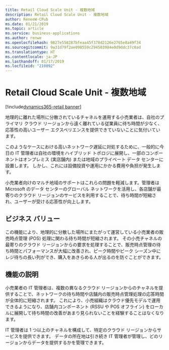 ```yaml
---
title: Retail Cloud Scale Unit - 複数地域
description: Retail Cloud Scale Unit - 複数地域
author: ReneeW-CPub
ms.date: 01/21/2019
ms.topic: article
ms.service: business-applications
ms.author: renwe
ms.openlocfilehash: 9827e558287bfeaa45f378d2126e2765e8a49f34
ms.sourcegitcommit: 9a31d79f2ae098559c294503984e0d9ddc37c0ad
ms.translationtype: HT
ms.contentlocale: ja-JP
ms.lasthandoff: 01/17/2019
ms.locfileid: "210892"
---
```

#  <a name="retail-cloud-scale-unit--multi-region"></a>Retail Cloud Scale Unit - 複数地域
[!include[dynamics365-retail banner](../includes/dynamics365-retail.md)]


地理的に離れた場所に分散されているチャネルを運用する小売業者は、自社のプライマリ クラウド リージョンから遠く離れている従業員に待ち時間が少なく、応答性の高いユーザー エクスペリエンスを提供できていないことに気付いています。

このようなケースにおける高いネットワーク遅延に対処するために、一般的に今日の IT 管理者は自社の環境をハイブリッド トポロジに展開し、一部のコンポーネントはオンプレミス (実店舗内) または地域のプライベート データ センターに設置します。 しかし、これには設備投資や運用にかかる費用や負担が発生します。

小売業者向けのマルチ地域のサポートはこれらの問題を軽減します。管理者は Microsoft のデータ センターのグローバル ネットワークを活用し、各店舗が最寄りのクラウド リージョンのサービスを利用することで、待ち時間が短縮され、ユーザーが受ける応答性が向上します。

## <a name="business-value"></a>ビジネス バリュー

この機能により、地理的に分散した場所にまたがって運営している小売業者の販売時点管理 (POS) 処理に関わる待ち時間が短縮されます。 その小売チャネルの最寄りのクラウド リージョンからの要求を処理することで、販売時点管理の待ち時間とパフォーマンスが大幅に改善され、ピーク時間やピーク シーズン中にレジ待ちの長い列ができ、購入をあきらめる人が出るのを防ぐことができます。

## <a name="feature-description"></a>機能の説明

小売業者の IT 管理者は、複数の異なるクラウド リージョンからのチャネルを提供することで、ネットワークの待ち時間や店舗内の販売時点管理処理の応答時間が全体的に短縮されます。 これにより、小売組織はクラウド優先モデルで運用できるようになり、店舗内コンポーネント (RSSU や POS オフライン) をローカルに展開して待ち時間の改善があまり見られないことを経験することはなくなります。

IT 管理者は 1 つ以上のチャネルを構成して、特定のクラウド リージョンからサービスを提供できます。 データの所在地は引き続き IT 管理者が管理し、どのリージョンからデータを提供するかを管理できます。
